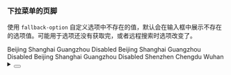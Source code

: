 ### 下拉菜单的页脚

使用 `fallback-option` 自定义选项中不存在的值，默认会在输入框中展示不存在的选项值。可能用于选项还没有获取完，或者远程搜索时选项改变了。

<div class="cell-demo vp-raw">
  <yc-space
    direction="vertical"
    size="large">
    <yc-select
      defaultValue="Shanxi"
      :style="{ width: '320px' }"
      placeholder="Please select ..."
      :fallback-option="fallback">
      <yc-option>Beijing</yc-option>
      <yc-option>Shanghai</yc-option>
      <yc-option>Guangzhou</yc-option>
      <yc-option disabled>Disabled</yc-option>
    </yc-select>
    <yc-select
      defaultValue="Shanxi"
      :style="{ width: '320px' }"
      placeholder="Please select ..."
      :fallback-option="fallback"
      :show-extryc-options="false">
      <yc-option>Beijing</yc-option>
      <yc-option>Shanghai</yc-option>
      <yc-option>Guangzhou</yc-option>
      <yc-option disabled>Disabled</yc-option>
    </yc-select>
    <yc-select
      :default-value="['Shanxi', 'Nanjing', 'Hangzhou']"
      :style="{ width: '320px' }"
      placeholder="Please select ..."
      multiple
      :fallback-option="fallback">
      <yc-option>Beijing</yc-option>
      <yc-option>Shanghai</yc-option>
      <yc-option>Guangzhou</yc-option>
      <yc-option disabled>Disabled</yc-option>
      <yc-option>Shenzhen</yc-option>
      <yc-option>Chengdu</yc-option>
      <yc-option>Wuhan</yc-option>
    </yc-select>
  </yc-space>
</div>

<script setup>
const fallback = (value) => {
  return {
    value,
    label: `++${value}++`,
  };
};
</script>

<details>
<summary>
 <button class="code-btn"  >
    <icon-code />
 </button>
</summary>

```vue
<template>
  <yc-space
    direction="vertical"
    size="large">
    <yc-select
      defaultValue="Shanxi"
      :style="{ width: '320px' }"
      placeholder="Please select ..."
      :fallback-option="fallback">
      <yc-option>Beijing</yc-option>
      <yc-option>Shanghai</yc-option>
      <yc-option>Guangzhou</yc-option>
      <yc-option disabled>Disabled</yc-option>
    </yc-select>
    <yc-select
      defaultValue="Shanxi"
      :style="{ width: '320px' }"
      placeholder="Please select ..."
      :fallback-option="fallback"
      :show-extryc-options="false">
      <yc-option>Beijing</yc-option>
      <yc-option>Shanghai</yc-option>
      <yc-option>Guangzhou</yc-option>
      <yc-option disabled>Disabled</yc-option>
    </yc-select>
    <yc-select
      :default-value="['Shanxi', 'Nanjing', 'Hangzhou']"
      :style="{ width: '320px' }"
      placeholder="Please select ..."
      multiple
      :fallback-option="fallback">
      <yc-option>Beijing</yc-option>
      <yc-option>Shanghai</yc-option>
      <yc-option>Guangzhou</yc-option>
      <yc-option disabled>Disabled</yc-option>
      <yc-option>Shenzhen</yc-option>
      <yc-option>Chengdu</yc-option>
      <yc-option>Wuhan</yc-option>
    </yc-select>
  </yc-space>
</template>

<script setup>
const fallback = (value) => {
  return {
    value,
    label: `++${value}++`,
  };
};
</script>
```

</details>
